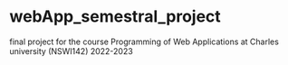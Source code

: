 # webApp_semestral_project
final project for the course Programming of Web Applications at Charles university (NSWI142) 2022-2023
